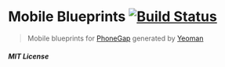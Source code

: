 # Mobile Blueprints [![Build Status](https://secure.travis-ci.org/danielfeelfine/generator-mbp.png?branch=master)](https://travis-ci.org/danielfeelfine/generator-mbp)
> Mobile blueprints for [PhoneGap](http://phonegap.com/) generated by [Yeoman](http://yeoman.io/)

##### MIT License
